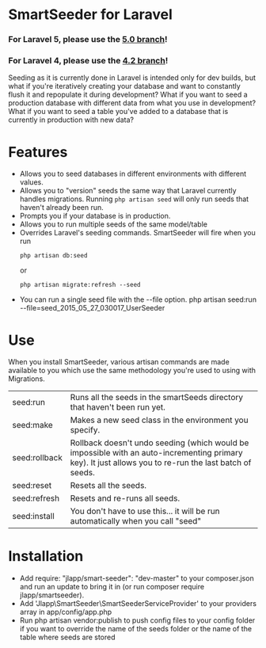 # SmartSeeder for Laravel

### For Laravel 5, please use the [5.0 branch](https://github.com/slampenny/SmartSeeder/tree/5.0)!
### For Laravel 4, please use the [4.2 branch](https://github.com/slampenny/SmartSeeder/tree/4.2)!

Seeding as it is currently done in Laravel is intended only for dev builds, but what if you're iteratively creating your database and want to constantly flush it and repopulate it during development? What if you want to seed a production database with different data from what you use in development? What if you want to seed a table you've added to a database that is currently in production with new data?

Features
========

- Allows you to seed databases in different environments with different values.
- Allows you to "version" seeds the same way that Laravel currently handles migrations. Running ```php artisan seed``` will only run seeds that haven't already been run.
- Prompts you if your database is in production.
- Allows you to run multiple seeds of the same model/table
- Overrides Laravel's seeding commands. SmartSeeder will fire when you run
    ```
    php artisan db:seed
    ```
     or
    ```
    php artisan migrate:refresh --seed
    ```
- You can run a single seed file with the --file option.
    php artisan seed:run --file=seed_2015_05_27_030017_UserSeeder

Use
=====
When you install SmartSeeder, various artisan commands are made available to you which use the same methodology you're used to using with Migrations.

<table>
<tr><td>seed:run</td><td>Runs all the seeds in the smartSeeds directory that haven't been run yet.</td></tr>
<tr><td>seed:make</td><td>Makes a new seed class in the environment you specify.</td></tr>
<tr><td>seed:rollback</td><td>Rollback doesn't undo seeding (which would be impossible with an auto-incrementing primary key). It just allows you to re-run the last batch of seeds.</td></tr>
<tr><td>seed:reset</td><td>Resets all the seeds.</td></tr>
<tr><td>seed:refresh</td><td>Resets and re-runs all seeds.</td></tr>
<tr><td>seed:install</td><td>You don't have to use this... it will be run automatically when you call "seed"</td></tr>
</table>

Installation
============

- Add require: "jlapp/smart-seeder": "dev-master" to your composer.json and run an update to bring it in (or run composer require jlapp/smartseeder).
- Add 'Jlapp\SmartSeeder\SmartSeederServiceProvider' to your providers array in app/config/app.php
- Run php artisan vendor:publish to push config files to your config folder if you want to override the name of the seeds folder or the name of the table where seeds are stored